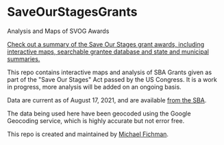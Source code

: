# SaveOurStagesGrants
Analysis and Maps of SVOG Awards

[Check out a summary of the Save Our Stages grant awards, including interactive maps, searchable grantee database and state and municipal summaries.](https://mafichman.github.io/SaveOurStagesGrants/)

This repo contains interactive maps and analysis of SBA Grants given as part of the "Save Our Stages" Act passed by the US Congress. It is a work in progress, more analysis will be added on an ongoing basis.

Data are current as of August 17, 2021, and are available [from the SBA](https://data.sba.gov/dataset/svog/resource/33270c2a-f1c5-4dcb-bc98-aedcaec19ef3).

The data being used here have been geocoded using the Google Geocoding service, which is highly accurate but not error free.

This repo is created and maintained by [Michael Fichman](http://michael-fichman.com).